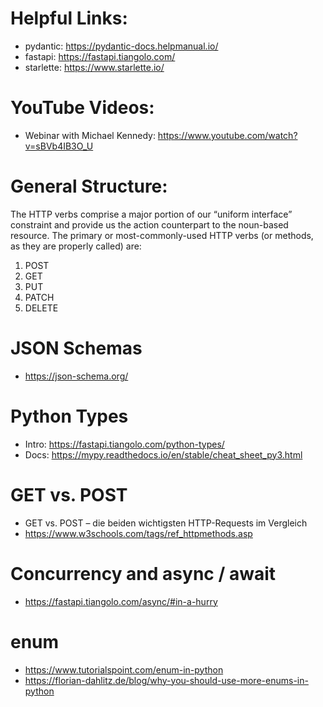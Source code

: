 # Helpful Links:
- pydantic: https://pydantic-docs.helpmanual.io/
- fastapi: https://fastapi.tiangolo.com/
- starlette: https://www.starlette.io/


# YouTube Videos:
- Webinar with Michael Kennedy: https://www.youtube.com/watch?v=sBVb4IB3O_U


# General Structure:
The HTTP verbs comprise a major portion of our “uniform interface” constraint and provide us the action counterpart to the noun-based resource. 
The primary or most-commonly-used HTTP verbs (or methods, as they are properly called) are:
1. POST
2. GET
3. PUT
4. PATCH
5. DELETE 


# JSON Schemas
- https://json-schema.org/


# Python Types
- Intro: https://fastapi.tiangolo.com/python-types/
- Docs: https://mypy.readthedocs.io/en/stable/cheat_sheet_py3.html

# GET vs. POST
- GET vs. POST – die beiden wichtigsten HTTP-Requests im Vergleich
- https://www.w3schools.com/tags/ref_httpmethods.asp


# Concurrency and async / await
- https://fastapi.tiangolo.com/async/#in-a-hurry


# enum
- https://www.tutorialspoint.com/enum-in-python
- https://florian-dahlitz.de/blog/why-you-should-use-more-enums-in-python
